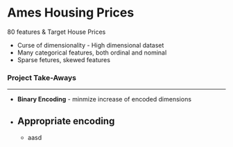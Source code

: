 
# Ames Housing Prices

80 features & Target House Prices
* Curse of dimensionality - High dimensional dataset
* Many categorical features, both ordinal and nominal
* Sparse fetures, skewed features

### Project Take-Aways
___
* __Binary Encoding__ - minmize increase of encoded dimensions


* ## Appropriate encoding
    - aasd
